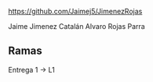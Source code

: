 https://github.com/Jaimej5/JimenezRojas

Jaime Jimenez Catalán
Alvaro Rojas Parra

Ramas
--------
Entrega 1 -> L1